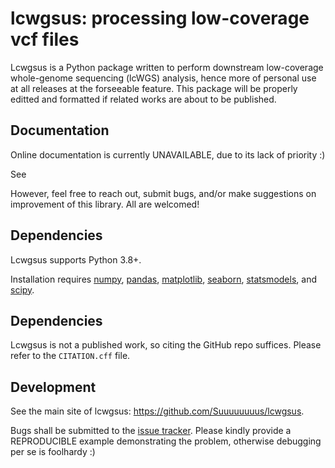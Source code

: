 lcwgsus: processing low-coverage vcf files
=======================================

Lcwgsus is a Python package written to perform downstream low-coverage whole-genome sequencing (lcWGS) analysis, hence more of personal use at all releases at the forseeable feature. This package will be properly editted and formatted if related works are about to be published.

Documentation
-------------

Online documentation is currently UNAVAILABLE, due to its lack of priority :) 

See

However, feel free to reach out, submit bugs, and/or make suggestions on improvement of this library. All are welcomed!

Dependencies
------------

Lcwgsus supports Python 3.8+.

Installation requires [numpy](https://numpy.org/), [pandas](https://pandas.pydata.org/), [matplotlib](https://matplotlib.org/), [seaborn](https://seaborn.pydata.org/), [statsmodels](https://statsmodels.org/), and [scipy](https://scipy.org/).

Dependencies
------------

Lcwgsus is not a published work, so citing the GitHub repo suffices. Please refer to the `CITATION.cff` file.

Development
-----------

See the main site of lcwgsus: https://github.com/Suuuuuuuus/lcwgsus.

Bugs shall be submitted to the [issue tracker](https://github.com/Suuuuuuuus/lcwgsus/issues). Please kindly provide a REPRODUCIBLE example demonstrating the problem, otherwise debugging per se is foolhardy :)
